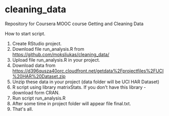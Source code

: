 # cleaning_data
Repository for Coursera MOOC course Getting and Cleaning Data

How to start script.

1. Create RStudio project.
2. Download file run_analysis.R from https://github.com/moksliukas/cleaning_data/
3. Upload file run_analysis.R in your project.
4. Download data from https://d396qusza40orc.cloudfront.net/getdata%2Fprojectfiles%2FUCI%20HAR%20Dataset.zip 
5. Unzip these data in your project (data folder will be UCI HAR Dataset)
6. R script using library matrixStats. If you don't have this library - download form CRAN.
7. Run script run_analysis.R
8. After some time in project folder will appear file final.txt.
9. That's all.
